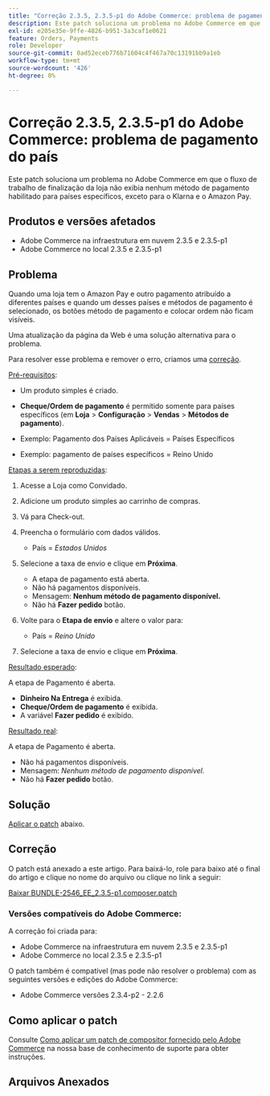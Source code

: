 ```yaml
---
title: "Correção 2.3.5, 2.3.5-p1 do Adobe Commerce: problema de pagamento do país"
description: Este patch soluciona um problema no Adobe Commerce em que o fluxo de trabalho de finalização da loja não exibia nenhum método de pagamento habilitado para países específicos, exceto para o Klarna e o Amazon Pay.
exl-id: e205e35e-9ffe-4826-b951-3a3caf1e0621
feature: Orders, Payments
role: Developer
source-git-commit: 0ad52eceb776b71604c4f467a70c13191bb9a1eb
workflow-type: tm+mt
source-wordcount: '426'
ht-degree: 0%

---
```


# Correção 2.3.5, 2.3.5-p1 do Adobe Commerce: problema de pagamento do país

Este patch soluciona um problema no Adobe Commerce em que o fluxo de trabalho de finalização da loja não exibia nenhum método de pagamento habilitado para países específicos, exceto para o Klarna e o Amazon Pay.

## Produtos e versões afetados

* Adobe Commerce na infraestrutura em nuvem 2.3.5 e 2.3.5-p1
* Adobe Commerce no local 2.3.5 e 2.3.5-p1

## Problema

Quando uma loja tem o Amazon Pay e outro pagamento atribuído a diferentes países e quando um desses países e métodos de pagamento é selecionado, os botões método de pagamento e colocar ordem não ficam visíveis.

Uma atualização da página da Web é uma solução alternativa para o problema.

Para resolver esse problema e remover o erro, criamos uma [correção](assets/BUNDLE-2546_EE_2.3.5-p1.composer.patch.zip).

<u>Pré-requisitos</u>:

* Um produto simples é criado.
* **Cheque/Ordem de pagamento** é permitido somente para países específicos (em **Loja** > **Configuração** > **Vendas** > **Métodos de pagamento**).

* Exemplo: Pagamento dos Países Aplicáveis = Países Específicos
* Exemplo: pagamento de países específicos = Reino Unido

<u>Etapas a serem reproduzidas</u>:

1. Acesse a Loja como Convidado.
1. Adicione um produto simples ao carrinho de compras.
1. Vá para Check-out.
1. Preencha o formulário com dados válidos.

   * País = *Estados Unidos*

1. Selecione a taxa de envio e clique em **Próxima**.

   * A etapa de pagamento está aberta.
   * Não há pagamentos disponíveis.
   * Mensagem: **Nenhum método de pagamento disponível.**
   * Não há **Fazer pedido** botão.

1. Volte para o **Etapa de envio** e altere o valor para:

   * País = *Reino Unido*

1. Selecione a taxa de envio e clique em **Próxima**.

<u>Resultado esperado</u>:

A etapa de Pagamento é aberta.

* **Dinheiro Na Entrega** é exibida.
* **Cheque/Ordem de pagamento** é exibida.
* A variável **Fazer pedido** é exibido.

<u>Resultado real</u>:

A etapa de Pagamento é aberta.

* Não há pagamentos disponíveis.
* Mensagem: *Nenhum método de pagamento disponível.*
* Não há **Fazer pedido** botão.

## Solução

[Aplicar o patch](assets/BUNDLE-2546_EE_2.3.5-p1.composer.patch.zip) abaixo.

## Correção

O patch está anexado a este artigo. Para baixá-lo, role para baixo até o final do artigo e clique no nome do arquivo ou clique no link a seguir:

[Baixar BUNDLE-2546\_EE\_2.3.5-p1.composer.patch](assets/BUNDLE-2546_EE_2.3.5-p1.composer.patch.zip)

### Versões compatíveis do Adobe Commerce:

A correção foi criada para:

* Adobe Commerce na infraestrutura em nuvem 2.3.5 e 2.3.5-p1
* Adobe Commerce no local 2.3.5 e 2.3.5-p1

O patch também é compatível (mas pode não resolver o problema) com as seguintes versões e edições do Adobe Commerce:

* Adobe Commerce versões 2.3.4-p2 - 2.2.6

## Como aplicar o patch

Consulte [Como aplicar um patch de compositor fornecido pelo Adobe Commerce](/help/how-to/general/how-to-apply-a-composer-patch-provided-by-magento.md) na nossa base de conhecimento de suporte para obter instruções.

## Arquivos Anexados
